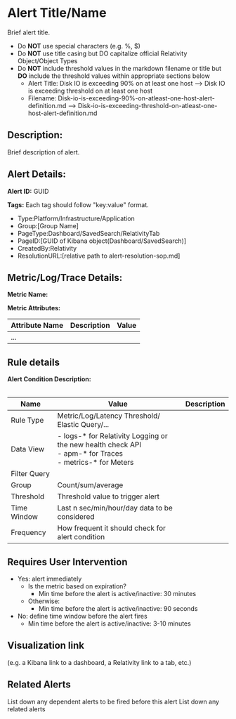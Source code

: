 # Alert Title/Name
Brief alert title.
- Do **NOT** use special characters (e.g. %, $)
- Do **NOT** use title casing but DO capitalize official Relativity Object/Object Types
- Do **NOT** include threshold values in the markdown filename or title but **DO** include the threshold values within appropriate sections below   
  - Alert Title: Disk IO is exceeding 90% on at least one host --> Disk IO is exceeding threshold on at least one host
  - Filename: Disk-io-is-exceeding-90%-on-atleast-one-host-alert-definition.md --> Disk-io-is-exceeding-threshold-on-atleast-one-host-alert-definition.md

## Description: 
Brief description of alert.

## Alert Details:
**Alert ID:** GUID

**Tags:**
Each tag should follow "key:value" format.

- Type:Platform/Infrastructure/Application
- Group:[Group Name]
- PageType:Dashboard/SavedSearch/RelativityTab
- PageID:[GUID of Kibana object(Dashboard/SavedSearch)]
- CreatedBy:Relativity
- ResolutionURL:[relative path to alert-resolution-sop.md]

## Metric/Log/Trace Details:
**Metric Name:**

**Metric Attributes:**

|Attribute Name| Description| Value|
|-------|---|--|
|...|||

## Rule details
**Alert Condition Description:** <br/><br/>

|Name|Value|Description|
|-|-|-|
|Rule Type| Metric/Log/Latency Threshold/  Elastic Query/...|
|Data View|- logs-* for Relativity Logging or the new health check API<br/>- apm-* for Traces<br/>- metrics-* for Meters
|Filter Query||
Group| Count/sum/average|
|Threshold| Threshold value to trigger alert|
|Time Window| Last n sec/min/hour/day data to be considered|
|Frequency| How frequent it should check for alert condition|

## Requires User Intervention
- Yes: alert immediately
  - Is the metric based on expiration?
    - Min time before the alert is active/inactive: 30 minutes
  - Otherwise:
    - Min time before the alert is active/inactive: 90 seconds
- No: define time window before the alert fires
  - Min time before the alert is active/inactive: 3-10 minutes

## Visualization link
(e.g. a Kibana link to a dashboard, a Relativity link to a tab, etc.)

## Related Alerts
List down any dependent alerts to be fired before this alert
List down any related alerts


